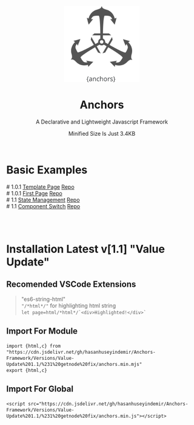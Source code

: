 <div align="center">


<img width="200px" src="https://github.com/HasanHuseyinDemir/Anchors-Framework/blob/master/Images/Anchors.png">
<h1 align="center">Anchors</h1>
<p align="center">A Declarative and Lightweight Javascript Framework</p>
<p>Minified Size Is Just 3.4KB</p>
<br>

</div>
<h1>Basic Examples</h1>
# 1.0.1 <a href="https://hasanhuseyindemir.github.io/Anchors-Framework/PageTests/Template-Page/">Template Page</a> <a href="https://github.com/HasanHuseyinDemir/Anchors-Framework/tree/master/PageTests/Template-Page">Repo</a>
<br>
# 1.0.1 <a href="https://hasanhuseyindemir.github.io/Anchors-Framework/PageTests/First-Page">First Page</a> <a href="https://github.com/HasanHuseyinDemir/Anchors-Framework/tree/master/PageTests/First-Page">Repo</a><br>
# 1.1 <a href="https://hasanhuseyindemir.github.io/Anchors-Framework/PageTests/04.StateManagement">State Management</a> <a href="https://github.com/HasanHuseyinDemir/Anchors-Framework/tree/master/PageTests/04.StateManagement">Repo</a><br>
# 1.1 <a href="https://hasanhuseyindemir.github.io/Anchors-Framework/PageTests/05.SwitchComponents/">Component Switch</a> <a href="https://github.com/HasanHuseyinDemir/Anchors-Framework/tree/master/PageTests/05.SwitchComponents/">Repo</a><br>

<br><br>

# Installation Latest v[1.1] "Value Update" 

## Recomended VSCode Extensions
> "es6-string-html"<br>
```"/*html*/"``` for highlighting html string<br>
``` let page=html/*html*/`<div>Highlighted!</div>` ```

## Import For Module
```
import {html,c} from "https://cdn.jsdelivr.net/gh/hasanhuseyindemir/Anchors-Framework/Versions/Value-Update%201.1/%231%20getnode%20fix/anchors.min.mjs"
export {html,c}
```

## Import For Global 
```
<script src="https://cdn.jsdelivr.net/gh/hasanhuseyindemir/Anchors-Framework/Versions/Value-Update%201.1/%231%20getnode%20fix/anchors.min.js"></script>
```



